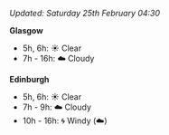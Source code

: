 *Updated: Saturday 25th February 04:30*

**Glasgow**

* 5h, 6h: :sunny: Clear
* 7h - 16h: :cloud: Cloudy

**Edinburgh**

* 5h, 6h: :sunny: Clear
* 7h - 9h: :cloud: Cloudy
* 10h - 16h: :cyclone: Windy (:cloud:)
